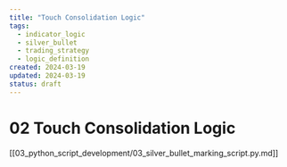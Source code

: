 ```yaml
---
title: "Touch Consolidation Logic"
tags:
  - indicator_logic
  - silver_bullet
  - trading_strategy
  - logic_definition
created: 2024-03-19
updated: 2024-03-19
status: draft
---
```


# 02 Touch Consolidation Logic

[[03_python_script_development/03_silver_bullet_marking_script.py.md]]

